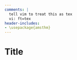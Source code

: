 ```yaml
---
comments: |
  tell vim to treat this as tex
  vi: ft=tex
header-includes:
- \usepackage{amsthm}
---
```


# Title
